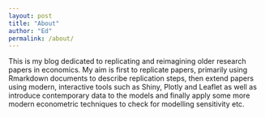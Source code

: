 ```yaml
---
layout: post
title: "About"
author: "Ed"
permalink: /about/
---
```


This is my blog dedicated to replicating and reimagining older research papers in economics. My aim is first to replicate papers, primarily using Rmarkdown documents to describe replication steps, then extend papers using modern, interactive tools such as Shiny, Plotly and Leaflet as well as introduce contemporary data to the models and finally apply some more modern econometric techniques to check for modelling sensitivity etc. 
